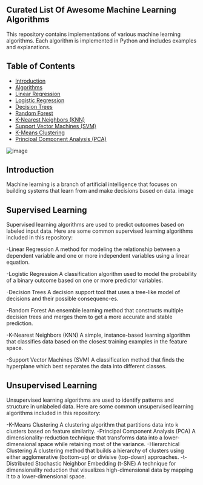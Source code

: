 ## Curated List Of Awesome Machine Learning Algorithms
This repository contains implementations of various machine learning algorithms. Each algorithm is implemented in Python and includes examples and explanations.

## Table of Contents

- [Introduction](#introduction)
- [Algorithms](#algorithms)
- [Linear Regression](#linear-regression)
- [Logistic Regression](#logistic-regression)
- [Decision Trees](#decision-trees)
- [Random Forest](#random-forest)
- [K-Nearest Neighbors (KNN)](#k-nearest-neighbors-knn)
- [Support Vector Machines (SVM)](#support-vector-machines-svm)
- [K-Means Clustering](#k-means-clustering)
- [Principal Component Analysis (PCA)](#principal-component-analysis-pca)

 ![image](https://github.com/user-attachments/assets/6c9ed38a-8c97-4182-8a4d-9fc53a67f09d)


## Introduction
Machine learning is a branch of artificial intelligence that focuses on building systems that learn from and make decisions based on data. image

## Supervised Learning
Supervised learning algorithms are used to predict outcomes based on labeled input data. Here are some common supervised learning algorithms included in this repository:

-Linear Regression A method for modeling the relationship between a dependent variable and one or more independent variables using a linear equation.

-Logistic Regression A classification algorithm used to model the probability of a binary outcome based on one or more predictor variables.

-Decision Trees A decision support tool that uses a tree-like model of decisions and their possible consequenc-es.

-Random Forest An ensemble learning method that constructs multiple decision trees and merges them to get a more accurate and stable prediction.

-K-Nearest Neighbors (KNN) A simple, instance-based learning algorithm that classifies data based on the closest training examples in the feature space.

-Support Vector Machines (SVM) A classification method that finds the hyperplane which best separates the data into different classes.

## Unsupervised Learning
Unsupervised learning algorithms are used to identify patterns and structure in unlabeled data. Here are some common unsupervised learning algorithms included in this repository:

-K-Means Clustering A clustering algorithm that partitions data into k clusters based on feature similarity.
-Principal Component Analysis (PCA) A dimensionality-reduction technique that transforms data into a lower-dimensional space while retaining most of the variance.
-Hierarchical Clustering A clustering method that builds a hierarchy of clusters using either agglomerative (bottom-up) or divisive (top-down) approaches.
-t-Distributed Stochastic Neighbor Embedding (t-SNE) A technique for dimensionality reduction that visualizes high-dimensional data by mapping it to a lower-dimensional space.
